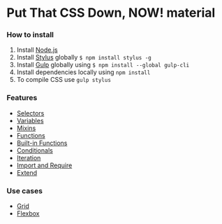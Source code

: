 # Put That CSS Down, NOW! material

### How to install

1. Install [Node.js](https://nodejs.org/)
2. Install [Stylus](http://stylus-lang.com/) globally `$ npm install stylus -g`
3. Install [Gulp](http://gulpjs.com/) globally using `$ npm install --global gulp-cli`
4. Install dependencies locally using `npm install`
5. To compile CSS use `gulp stylus`

### Features

* [Selectors](https://github.com/vilaboim/put-that-css-down-material/blob/master/examples/stylus/selectors.styl)
* [Variables](https://github.com/vilaboim/put-that-css-down-material/blob/master/examples/stylus/variables.styl)
* [Mixins](https://github.com/vilaboim/put-that-css-down-material/blob/master/examples/stylus/mixins.styl)
* [Functions](https://github.com/vilaboim/put-that-css-down-material/blob/master/examples/stylus/functions.styl)
* [Built-in Functions](https://github.com/vilaboim/put-that-css-down-material/blob/master/examples/stylus/builtin-functions.styl)
* [Conditionals](https://github.com/vilaboim/put-that-css-down-material/blob/master/examples/stylus/conditionals.styl)
* [Iteration](https://github.com/vilaboim/put-that-css-down-material/blob/master/examples/stylus/iteration.styl)
* [Import and Require](https://github.com/vilaboim/put-that-css-down-material/blob/master/examples/stylus/import-require.styl)
* [Extend](https://github.com/vilaboim/put-that-css-down-material/blob/master/examples/stylus/extend.styl)

### Use cases

* [Grid](https://github.com/vilaboim/put-that-css-down-material/blob/master/examples/stylus/grid.styl)
* [Flexbox](https://github.com/vilaboim/put-that-css-down-material/blob/master/examples/stylus/flexbox.styl)